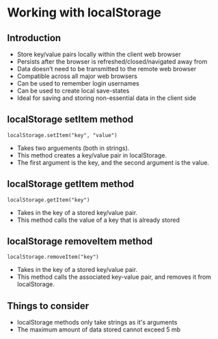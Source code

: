 # Working with localStorage</h1>

## Introduction

- Store key/value pairs locally within the client web browser 
- Persists after the browser is refreshed/closed/navigated away from
- Data doesn’t need to be transmitted to the remote web browser 
- Compatible across all major web browsers 
- Can be used to remember login usernames
- Can be used to create local save-states 
- Ideal for saving and storing non-essential data in the client side

## localStorage setItem method

``` 
localStorage.setItem("key", "value")
```
- Takes two arguements (both in strings).
- This method creates a key/value pair in localStorage.
- The first argument is the key, and the second argument is the value.


## localStorage getItem method

``` 
localStorage.getItem("key")
```
- Takes in the key of a stored key/value pair.
- This method calls the value of a key that is already stored

## localStorage removeItem method

``` 
localStorage.removeItem("key")
```
- Takes in the key of a stored key/value pair.
- This method calls the associated key-value pair, and removes it from localStorage.

## Things to consider 
- localStorage methods only take strings as it's arguments
- The maximum amount of data stored cannot exceed 5 mb
